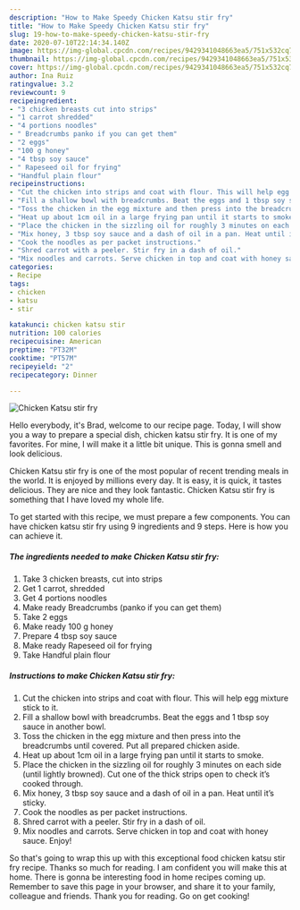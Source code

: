 ```yaml
---
description: "How to Make Speedy Chicken Katsu stir fry"
title: "How to Make Speedy Chicken Katsu stir fry"
slug: 19-how-to-make-speedy-chicken-katsu-stir-fry
date: 2020-07-10T22:14:34.140Z
image: https://img-global.cpcdn.com/recipes/9429341048663ea5/751x532cq70/chicken-katsu-stir-fry-recipe-main-photo.jpg
thumbnail: https://img-global.cpcdn.com/recipes/9429341048663ea5/751x532cq70/chicken-katsu-stir-fry-recipe-main-photo.jpg
cover: https://img-global.cpcdn.com/recipes/9429341048663ea5/751x532cq70/chicken-katsu-stir-fry-recipe-main-photo.jpg
author: Ina Ruiz
ratingvalue: 3.2
reviewcount: 9
recipeingredient:
- "3 chicken breasts cut into strips"
- "1 carrot shredded"
- "4 portions noodles"
- " Breadcrumbs panko if you can get them"
- "2 eggs"
- "100 g honey"
- "4 tbsp soy sauce"
- " Rapeseed oil for frying"
- "Handful plain flour"
recipeinstructions:
- "Cut the chicken into strips and coat with flour. This will help egg mixture stick to it."
- "Fill a shallow bowl with breadcrumbs. Beat the eggs and 1 tbsp soy sauce in another bowl."
- "Toss the chicken in the egg mixture and then press into the breadcrumbs until covered. Put all prepared chicken aside."
- "Heat up about 1cm oil in a large frying pan until it starts to smoke."
- "Place the chicken in the sizzling oil for roughly 3 minutes on each side (until lightly browned). Cut one of the thick strips open to check it’s cooked through."
- "Mix honey, 3 tbsp soy sauce and a dash of oil in a pan. Heat until it’s sticky."
- "Cook the noodles as per packet instructions."
- "Shred carrot with a peeler. Stir fry in a dash of oil."
- "Mix noodles and carrots. Serve chicken in top and coat with honey sauce. Enjoy!"
categories:
- Recipe
tags:
- chicken
- katsu
- stir

katakunci: chicken katsu stir 
nutrition: 100 calories
recipecuisine: American
preptime: "PT32M"
cooktime: "PT57M"
recipeyield: "2"
recipecategory: Dinner

---
```



![Chicken Katsu stir fry](https://img-global.cpcdn.com/recipes/9429341048663ea5/751x532cq70/chicken-katsu-stir-fry-recipe-main-photo.jpg)

Hello everybody, it's Brad, welcome to our recipe page. Today, I will show you a way to prepare a special dish, chicken katsu stir fry. It is one of my favorites. For mine, I will make it a little bit unique. This is gonna smell and look delicious.

Chicken Katsu stir fry is one of the most popular of recent trending meals in the world. It is enjoyed by millions every day. It is easy, it is quick, it tastes delicious. They are nice and they look fantastic. Chicken Katsu stir fry is something that I have loved my whole life.




To get started with this recipe, we must prepare a few components. You can have chicken katsu stir fry using 9 ingredients and 9 steps. Here is how you can achieve it.

<!--inarticleads1-->

##### The ingredients needed to make Chicken Katsu stir fry:

1. Take 3 chicken breasts, cut into strips
1. Get 1 carrot, shredded
1. Get 4 portions noodles
1. Make ready  Breadcrumbs (panko if you can get them)
1. Take 2 eggs
1. Make ready 100 g honey
1. Prepare 4 tbsp soy sauce
1. Make ready  Rapeseed oil for frying
1. Take Handful plain flour




<!--inarticleads2-->

##### Instructions to make Chicken Katsu stir fry:

1. Cut the chicken into strips and coat with flour. This will help egg mixture stick to it.
1. Fill a shallow bowl with breadcrumbs. Beat the eggs and 1 tbsp soy sauce in another bowl.
1. Toss the chicken in the egg mixture and then press into the breadcrumbs until covered. Put all prepared chicken aside.
1. Heat up about 1cm oil in a large frying pan until it starts to smoke.
1. Place the chicken in the sizzling oil for roughly 3 minutes on each side (until lightly browned). Cut one of the thick strips open to check it’s cooked through.
1. Mix honey, 3 tbsp soy sauce and a dash of oil in a pan. Heat until it’s sticky.
1. Cook the noodles as per packet instructions.
1. Shred carrot with a peeler. Stir fry in a dash of oil.
1. Mix noodles and carrots. Serve chicken in top and coat with honey sauce. Enjoy!




So that's going to wrap this up with this exceptional food chicken katsu stir fry recipe. Thanks so much for reading. I am confident you will make this at home. There is gonna be interesting food in home recipes coming up. Remember to save this page in your browser, and share it to your family, colleague and friends. Thank you for reading. Go on get cooking!
